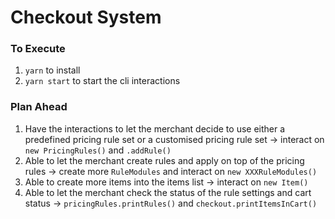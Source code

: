 # Checkout System

### To Execute

1. `yarn` to install
2. `yarn start` to start the cli interactions

### Plan Ahead

1. Have the interactions to let the merchant decide to use either a predefined pricing rule set or a customised pricing rule set -> interact on `new PricingRules()` and `.addRule()`
2. Able to let the merchant create rules and apply on top of the pricing rules -> create more `RuleModules` and interact on `new XXXRuleModules()`
3. Able to create more items into the items list -> interact on `new Item()`
4. Able to let the merchant check the status of the rule settings and cart status -> `pricingRules.printRules()` and `checkout.printItemsInCart()`
